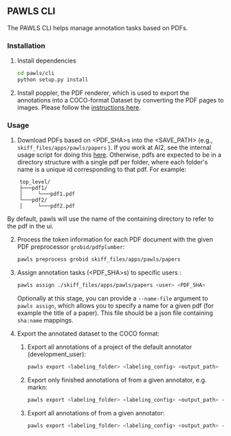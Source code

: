 ## PAWLS CLI

The PAWLS CLI helps manage annotation tasks based on PDFs.

### Installation

1. Install dependencies

    ```bash
    cd pawls/cli
    python setup.py install
    ```

2. Install poppler, the PDF renderer, which is used to export the annotations into a COCO-format Dataset by converting the PDF pages to images.
Please follow the [instructions here](https://github.com/Belval/pdf2image#windows). 

### Usage

1. Download PDFs based on <PDF_SHA>s into the <SAVE_PATH> (e.g., `skiff_files/apps/pawls/papers` ). If you work at AI2, see the internal usage script for doing this [here](../../scripts/ai2-internal). Otherwise, pdfs are expected to be in a directory structure with a single pdf per folder, where each folder's name is a unique id corresponding to that pdf. For example:
```
    top_level/
    ├───pdf1/
    │     └───pdf1.pdf
    └───pdf2/
    │     └───pdf2.pdf
```
By default, pawls will use the name of the containing directory to refer to the pdf in the ui.

2. Process the token information for each PDF document with the given PDF preprocessor `grobid/pdfplumber`:
    ```bash
    pawls preprocess grobid skiff_files/apps/pawls/papers
    ```
3. Assign annotation tasks (<PDF_SHA>s) to specific users <user>:
    ```bash
    pawls assign ./skiff_files/apps/pawls/papers <user> <PDF_SHA>
    ```
    Optionally at this stage, you can provide a `--name-file` argument to `pawls assign`,
    which allows you to specify a name for a given pdf (for example the title of a paper).
    This file should be a json file containing `sha:name` mappings.
4. Export the annotated dataset to the COCO format:

    1. Export all annotations of a project of the default annotator (development_user):
        ```bash
        pawls export <labeling_folder> <labeling_config> <output_path>
        ```

    2. Export only finished annotations of from a given annotator, e.g. markn:
        ```bash
        pawls export <labeling_folder> <labeling_config> <output_path> -u markn
        ```

    3. Export all annotations of from a given annotator: 
        ```bash
        pawls export <labeling_folder> <labeling_config> <output_path> -u markn --all
        ```